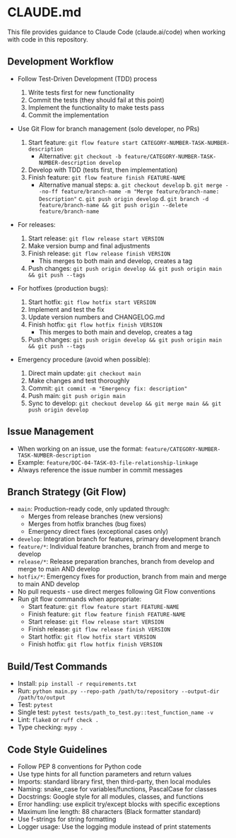# CLAUDE.md

This file provides guidance to Claude Code (claude.ai/code) when working with code in this repository.

## Development Workflow
- Follow Test-Driven Development (TDD) process
  1. Write tests first for new functionality
  2. Commit the tests (they should fail at this point)
  3. Implement the functionality to make tests pass
  4. Commit the implementation

- Use Git Flow for branch management (solo developer, no PRs)
  1. Start feature: `git flow feature start CATEGORY-NUMBER-TASK-NUMBER-description`
     - Alternative: `git checkout -b feature/CATEGORY-NUMBER-TASK-NUMBER-description develop`
  2. Develop with TDD (tests first, then implementation)
  3. Finish feature: `git flow feature finish FEATURE-NAME`
     - Alternative manual steps:
       a. `git checkout develop`
       b. `git merge --no-ff feature/branch-name -m "Merge feature/branch-name: Description"`
       c. `git push origin develop`
       d. `git branch -d feature/branch-name && git push origin --delete feature/branch-name`
  
- For releases:
  1. Start release: `git flow release start VERSION`
  2. Make version bump and final adjustments
  3. Finish release: `git flow release finish VERSION`
     - This merges to both main and develop, creates a tag
  4. Push changes: `git push origin develop && git push origin main && git push --tags`

- For hotfixes (production bugs):
  1. Start hotfix: `git flow hotfix start VERSION`
  2. Implement and test the fix
  3. Update version numbers and CHANGELOG.md
  4. Finish hotfix: `git flow hotfix finish VERSION`
     - This merges to both main and develop, creates a tag
  5. Push changes: `git push origin develop && git push origin main && git push --tags`

- Emergency procedure (avoid when possible):
  1. Direct main update: `git checkout main`
  2. Make changes and test thoroughly
  3. Commit: `git commit -m "Emergency fix: description"`
  4. Push main: `git push origin main`
  5. Sync to develop: `git checkout develop && git merge main && git push origin develop`

## Issue Management
- When working on an issue, use the format: `feature/CATEGORY-NUMBER-TASK-NUMBER-description`
- Example: `feature/DOC-04-TASK-03-file-relationship-linkage`
- Always reference the issue number in commit messages

## Branch Strategy (Git Flow)
- `main`: Production-ready code, only updated through:
  - Merges from release branches (new versions)
  - Merges from hotfix branches (bug fixes)
  - Emergency direct fixes (exceptional cases only)
- `develop`: Integration branch for features, primary development branch
- `feature/*`: Individual feature branches, branch from and merge to develop
- `release/*`: Release preparation branches, branch from develop and merge to main AND develop
- `hotfix/*`: Emergency fixes for production, branch from main and merge to main AND develop
- No pull requests - use direct merges following Git Flow conventions
- Run git flow commands when appropriate:
  - Start feature: `git flow feature start FEATURE-NAME`
  - Finish feature: `git flow feature finish FEATURE-NAME`
  - Start release: `git flow release start VERSION`
  - Finish release: `git flow release finish VERSION`
  - Start hotfix: `git flow hotfix start VERSION`
  - Finish hotfix: `git flow hotfix finish VERSION`

## Build/Test Commands
- Install: `pip install -r requirements.txt`
- Run: `python main.py --repo-path /path/to/repository --output-dir /path/to/output`
- Test: `pytest`
- Single test: `pytest tests/path_to_test.py::test_function_name -v`
- Lint: `flake8` or `ruff check .`
- Type checking: `mypy .`

## Code Style Guidelines
- Follow PEP 8 conventions for Python code
- Use type hints for all function parameters and return values
- Imports: standard library first, then third-party, then local modules
- Naming: snake_case for variables/functions, PascalCase for classes
- Docstrings: Google style for all modules, classes, and functions
- Error handling: use explicit try/except blocks with specific exceptions
- Maximum line length: 88 characters (Black formatter standard)
- Use f-strings for string formatting
- Logger usage: Use the logging module instead of print statements